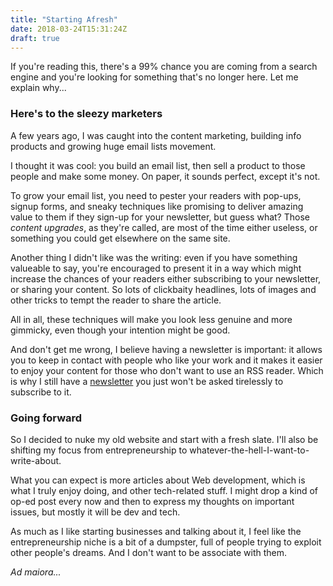 ```yaml
---
title: "Starting Afresh"
date: 2018-03-24T15:31:24Z
draft: true
---
```


If you're reading this, there's a 99% chance you are coming from a search engine and you're looking for something that's no longer here. Let me explain why...

### Here's to the sleezy marketers

A few years ago, I was caught into the content marketing, building info products and growing huge email lists movement.

I thought it was cool: you build an email list, then sell a product to those people and make some money. On paper, it sounds perfect, except it's not.

To grow your email list, you need to pester your readers with pop-ups, signup forms, and sneaky techniques like promising to deliver amazing value to them if they sign-up for your newsletter, but guess what? Those *content upgrades*, as they're called, are most of the time either useless, or something you could get elsewhere on the same site.

Another thing I didn't like was the writing: even if you have something valueable to say, you're encouraged to present it in a way which might increase the chances of your readers either subscribing to your newsletter, or sharing your content. So lots of clickbaity headlines, lots of images and other tricks to tempt the reader to share the article.

All in all, these techniques will make you look less genuine and more gimmicky, even though your intention might be good.

And don't get me wrong, I believe having a newsletter is important: it allows you to keep in contact with people who like your work and it makes it easier to enjoy your content for those who don't want to use an RSS reader. Which is why I still have a [newsletter](/newsletter) you just won't be asked tirelessly to subscribe to it.

### Going forward

So I decided to nuke my old website and start with a fresh slate. I'll also be shifting my focus from entrepreneurship to whatever-the-hell-I-want-to-write-about.

What you can expect is more articles about Web development, which is what I truly enjoy doing, and other tech-related stuff. I might drop a kind of op-ed post every now and then to express my thoughts on important issues, but mostly it will be dev and tech.

As much as I like starting businesses and talking about it, I feel like the entrepreneurship niche is a bit of a dumpster, full of people trying to exploit other people's dreams. And I don't want to be associate with them.

*Ad maiora...*
